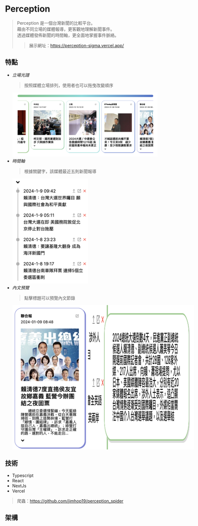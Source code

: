 # Perception
> Perception 是一個台灣新聞的比較平台。
> <br>
> 藉由不同立場的媒體報導，更客觀地理解新聞事件。
> <br>
> 透過媒體發佈新聞的時間軸，更全面地掌握事件脈絡。
> <br>
>> 展示網址：https://perception-sigma.vercel.app/

## 特點
+ *立場光譜*
  > 按照媒體立場排列，使用者也可以拖曳改變順序  
  <img src="https://github.com/jimhop19/perception_frontend/blob/develop/public/perception%20description%20photo/spectrum.png"/>  
+ *時間軸*
  > 根據關鍵字，該媒體最近五則新聞報導
  <img src="https://github.com/jimhop19/perception_frontend/blob/develop/public/perception%20description%20photo/timeline.png" width="250"/>
+ *內文預覽*
  > 點擊標題可以預覽內文節錄
   <div style="display:flex">
      <img src="https://github.com/jimhop19/perception_frontend/blob/develop/public/perception%20description%20photo/readmore.png" width="250"/>
      <img src="https://github.com/jimhop19/perception_frontend/blob/develop/public/perception%20description%20photo/readmore1.png" width="350"/>  
    <div/>  

## 技術
+ Typescript
+ React
+ NextJs
+ Vercel
> 爬蟲：https://github.com/jimhop19/perception_spider

## 架構
<img src=""/>
